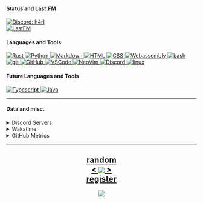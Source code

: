 <!---
h4rldev/h4rldev is a ✨ special ✨ repository because its `README.md` (this file) appears on your GitHub profile.
You can click the Preview link to take a look at your changes.
--->
<h4>Status and Last.FM</h4>
<a href="https://discord.com/users/275689969601871882">
    <img src="https://discord.c99.nl/widget/theme-4/275689969601871882.png"
    alt="Discord: h4rl">
</a>
    <br>
<a href="https://www.last.fm/user/h4rl3h">
    <img src="https://lastfm-recently-played.vercel.app/api?user=h4rl3h&count=1" alt="LastFM" />
</a>

<h4>Languages and Tools </h4>
    <a href="https://www.rust-lang.org/">
        <img src="https://skillicons.dev/icons?i=rust" alt="Rust">
    </a>
    <a href="https://www.python.org/">
        <img src="https://skillicons.dev/icons?i=py" alt="Python">
    </a>
    <a href="https://en.wikipedia.org/wiki/Markdown">
        <img src="https://skillicons.dev/icons?i=md" alt="Markdown">
    </a>
    <a href="https://developer.mozilla.org/en-US/docs/Web/HTML">
        <img src="https://skillicons.dev/icons?i=html" alt="HTML">
    </a>
    <a href="https://developer.mozilla.org/en-US/docs/Web/CSS">
        <img src="https://skillicons.dev/icons?i=css" alt="CSS">
    </a>
    <a href="https://developer.mozilla.org/en-US/docs/WebAssembly">
        <img src="https://skillicons.dev/icons?i=wasm" alt="Webassembly">
    </a>
    <a href="https://en.wikipedia.org/wiki/Bash_(Unix_shell)">
        <img src="https://skillicons.dev/icons?i=bash" alt="bash">
    </a>
    <a href="https://git-scm.com/">
        <img src="https://skillicons.dev/icons?i=git" alt="git">
    </a>
    <a href="https://github.com/h4rldev/">
        <img src="https://skillicons.dev/icons?i=github" alt="GitHub">
    </a>
    <a href="https://github.com/microsoft/vscode">
        <img src="https://skillicons.dev/icons?i=vscode" alt="VSCode">
    </a>
    <a href="https://neovim.io/">
        <img src="https://skillicons.dev/icons?i=neovim" alt="NeoVim">
    </a>
    <a href="https://discord.com">
        <img src="https://skillicons.dev/icons?i=discord" alt="Discord">
    </a>
    <a href="https://www.linuxfoundation.org/">
        <img src="https://skillicons.dev/icons?i=linux" alt="linux">
    </a>
    
<h4>Future Languages and Tools </h4>
    <a href="https://www.typescriptlang.org/">
        <img src="https://skillicons.dev/icons?i=ts" alt="Typescript">
    </a>
    <a href="https://java.com">
        <img src="https://skillicons.dev/icons?i=java" alt="Java">
    </a>

<hr>
<h4>Data and misc.</h4>
<details>
    <summary>Discord Servers</summary>
    <a href="https://discord.gg/bMWgD85MJ6">
        ani / ani-gui
    </a>
    </br>
    <a href="https://discord.gg/aPdx2aFN5A">
        foobar
    </a>
</details>
<details>
    <summary>Wakatime</summary>

<!--START_SECTION:waka-->

```txt
From: 21 February 2023 - To: 16 September 2023

Total Time: 91 hrs 41 mins

Rust           55 hrs 12 mins  >>>>>>>>>>>>>>>==========   60.16 %
Python         22 hrs 18 mins  >>>>>>===================   24.31 %
YAML           4 hrs 46 mins   >========================   05.21 %
TOML           4 hrs 39 mins   >========================   05.07 %
Markdown       1 hr 19 mins    =========================   01.44 %
```

<!--END_SECTION:waka-->

</details>

<details>
    <summary>GitHub Metrics</summary>
    <img src= "./github-metrics.svg">
</details>

<hr>

<h2 align="center">
    <a href=https://octo-ring.com/p/h4rldev/random>
           random
    </a>
    <br>
    <a href="https://octo-ring.com/p/h4rldev/prev">
        <
    </a>
    <a href="https://octo-ring.com/">
        <img align="center" src="https://media.discordapp.net/attachments/856404208445292545/995328704580431962/octa.png"
        height="150px">
    </a>
    <a href="https://octo-ring.com/p/h4rldev/next">
        >
    </a>
    <br>
    <a href="https://octo-ring.com/register">
           register
    </a>
</h2>
<p align="center">
  <a href="https://github.com/h4rldev">
    <img src="https://komarev.com/ghpvc/?username=h4rldev&color=blueviolet&style=flat-square" />
  </a>
</p>
